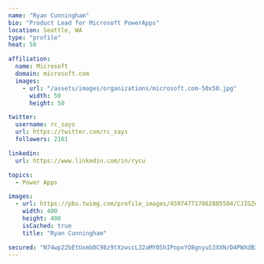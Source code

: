 ```yaml
---
name: "Ryan Cunningham"
bio: "Product Lead for Microsoft PowerApps"
location: Seattle, WA
type: "profile"
heat: 58

affiliation:
  name: Microsoft
  domain: microsoft.com
  images:
    - url: "/assets/images/organizations/microsoft.com-50x50.jpg"
      width: 50
      height: 50

twitter:
  username: rc_says
  url: https://twitter.com/rc_says
  followers: 2101

linkedin:
  url: https://www.linkedin.com/in/rycu

topics:
  - Power Apps

images:
  - url: https://pbs.twimg.com/profile_images/459747717862805504/CJIGZejd_400x400.png
    width: 400
    height: 400
    isCached: true
    title: "Ryan Cunningham"

secured: "N74wp22bEtUxmb0C98z9tXzwccL32aMY0ShIPopxYO8gnyuS3XXN/D4PWXdB3oQicdjV7ZBZE7q+uguUuVFl5ST06g5hYzk/TEN6KLZl2R835XT6TphcEd2ApoHnbttq9Wr3ZGmwgYlsV3sL4jfTp4wo5RdraAC8aNtqpiMH7wd9WZoXcesXr4jPZwjMjIcJr4x2cTfZyHKKqzKum0shTRqyr0XL6MwfYX/axL5yT3k9WQP0El6GPUhSppEeMrOcaMmm4wgJWmeBpRyTCPYPSFfE5ykC8JR1pdcdk9YowYND9KQ8endEVksUdpm1PtxAz0dqWI2PQvCHzkB43ogXalX1c/GRnrCzjUprg+RrNcnHkVChMqrKCTWWspnxL0FqBKBU4l3gbW4eu8xaM6KQdL4JRlShYc7YgdhDn5jV24g=;3RWfseZN2s/5U2sqS4xisw=="
---
```



